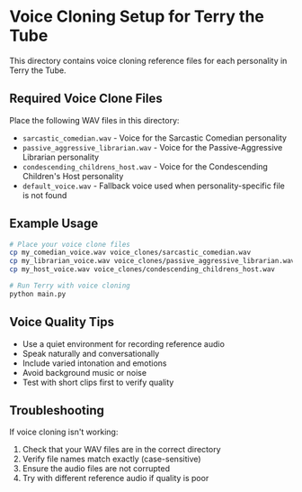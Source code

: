 # Voice Cloning Setup for Terry the Tube

This directory contains voice cloning reference files for each personality in Terry the Tube.

## Required Voice Clone Files

Place the following WAV files in this directory:

- `sarcastic_comedian.wav` - Voice for the Sarcastic Comedian personality
- `passive_aggressive_librarian.wav` - Voice for the Passive-Aggressive Librarian personality  
- `condescending_childrens_host.wav` - Voice for the Condescending Children's Host personality
- `default_voice.wav` - Fallback voice used when personality-specific file is not found

## Example Usage

```bash
# Place your voice clone files
cp my_comedian_voice.wav voice_clones/sarcastic_comedian.wav
cp my_librarian_voice.wav voice_clones/passive_aggressive_librarian.wav
cp my_host_voice.wav voice_clones/condescending_childrens_host.wav

# Run Terry with voice cloning
python main.py
```

## Voice Quality Tips

- Use a quiet environment for recording reference audio
- Speak naturally and conversationally 
- Include varied intonation and emotions
- Avoid background music or noise
- Test with short clips first to verify quality

## Troubleshooting

If voice cloning isn't working:

1. Check that your WAV files are in the correct directory
2. Verify file names match exactly (case-sensitive)
3. Ensure the audio files are not corrupted
4. Try with different reference audio if quality is poor